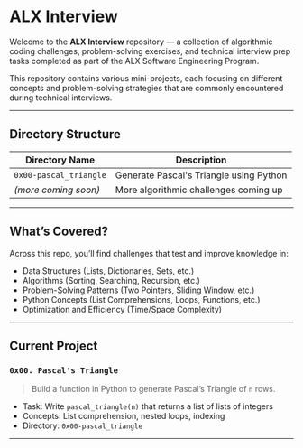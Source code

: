 # ALX Interview

Welcome to the **ALX Interview** repository — a collection of algorithmic coding challenges, problem-solving exercises, and technical interview prep tasks completed as part of the ALX Software Engineering Program.

This repository contains various mini-projects, each focusing on different concepts and problem-solving strategies that are commonly encountered during technical interviews.

---

##  Directory Structure

| Directory Name           | Description                                |
|--------------------------|--------------------------------------------|
| `0x00-pascal_triangle`   | Generate Pascal's Triangle using Python    |
| *(more coming soon)*     | More algorithmic challenges coming up      |

---

## What’s Covered?

Across this repo, you’ll find challenges that test and improve knowledge in:

- Data Structures (Lists, Dictionaries, Sets, etc.)
- Algorithms (Sorting, Searching, Recursion, etc.)
- Problem-Solving Patterns (Two Pointers, Sliding Window, etc.)
- Python Concepts (List Comprehensions, Loops, Functions, etc.)
- Optimization and Efficiency (Time/Space Complexity)

---

## Current Project

### `0x00. Pascal's Triangle`

> Build a function in Python to generate Pascal’s Triangle of `n` rows.

- Task: Write `pascal_triangle(n)` that returns a list of lists of integers
-  Concepts: List comprehension, nested loops, indexing
- Directory: `0x00-pascal_triangle`

---